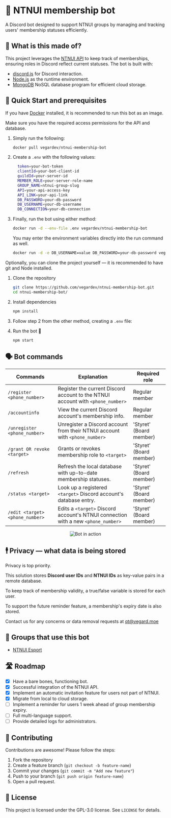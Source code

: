 # 🤖 NTNUI membership bot

A Discord bot designed to support NTNUI groups by managing and tracking users' membership statuses efficiently.

## 🔧 What is this made of?

This project leverages the [NTNUI API](https://api.ntnui.no/) to keep track of memberships, ensuring roles in Discord reflect current statuses.
The bot is built with:

- [discord.js](https://discord.js.org/) for Discord interaction.
- [Node.js](https://nodejs.org/en) as the runtime environment.
- [MongoDB](https://www.mongodb.com/) NoSQL database program for efficient cloud storage.

## 🚀 Quick Start and prerequisites

If you have [Docker](https://www.docker.com/) installed, it is recommended to run this bot as an image.

Make sure you have the required access permissions for the API and database.

1. Simply run the following:

   ```bash
   docker pull vegardev/ntnui-membership-bot
   ```

2. Create a `.env` with the following values:

   ```bash
     token=your-bot-token
     clientId=your-bot-client-id
     guildId=your-server-id
     MEMBER_ROLE=your-server-role-name
     GROUP_NAME=ntnui-group-slug
     API=your-api-access-key
     API_LINK=your-api-link
     DB_PASSWORD=your-db-password
     DB_USERNAME=your-db-username
     DB_CONNECTION=your-db-connection
   ```

3. Finally, run the bot using either method:

   ```bash
   docker run -d --env-file .env vegardev/ntnui-membership-bot
   ```

   You may enter the environment variables directly into the run command as well.

   ```bash
   docker run -d -e DB_USERNAME=value DB_PASSWORD=your-db-password vegardev/ntnui-membership-bot
   ```

Optionally, you can clone the project yourself &mdash; it is recommended to have git and Node installed.

1. Clone the repository

   ```bash
   git clone https://github.com/vegardev/ntnui-membership-bot.git
   cd ntnui-membership-bot/
   ```

2. Install dependencies

   ```bash
   npm install
   ```

3. Follow step 2 from the other method, creating a `.env` file:

4. Run the bot 🎉

   ```bash
   npm start
   ```

## 🗣️ Bot commands

| Commands                        | Explanation                                                                       | Required role           |
| ------------------------------- | --------------------------------------------------------------------------------- | ----------------------- |
| `/register <phone_number>`      | Register the current Discord account to the NTNUI account with `<phone_number>`   | Regular member          |
| `/accountinfo`                  | View the current Discord account's membership info.                               | Regular member          |
| `/unregister <phone_number>`    | Unregister a Discord account from their NTNUI account with `<phone_number>`       | 'Styret' (Board member) |
| `/grant OR revoke <target>`     | Grants or revokes membership role to `<target>`                                   | 'Styret' (Board member) |
| `/refresh`                      | Refresh the local database with up-to-date membership statuses.                   | 'Styret' (Board member) |
| `/status <target>`              | Look up a registered `<target>` Discord account's database entry.                 | 'Styret' (Board member) |
| `/edit <target> <phone_number>` | Edits a `<target>` Discord account's NTNUI connection with a new `<phone_number>` | 'Styret' (Board member) |

<p align="center">
   <img src="https://i.gyazo.com/92b7038b1ff71da85fb94ad222349e0f.gif" alt="Bot in action">
</p>

## 🕴️ Privacy &mdash; what data is being stored

Privacy is top priority.

This solution stores **Discord user IDs** and **NTNUI IDs** as key-value pairs in a remote database.

To keep track of membership validity, a true/false variable is stored for each user.

To support the future reminder feature, a membership's expiry date is also stored.

Contact us for any concerns or data removal requests at [qt@vegard.moe](mailto:qt@vegard.moe)

## 👯 Groups that use this bot

- [NTNUI Esport](https://discord.gg/ntnuiesport)

## 🛣️ Roadmap

- [x] Have a bare bones, functioning bot.
- [x] Successful integration of the NTNUI API.
- [x] Implement an automatic invitation feature for users not part of NTNUI.
- [x] Migrate from local to cloud storage.
- [ ] Implement a reminder for users 1 week ahead of group membership expiry.
- [ ] Full multi-language support.
- [ ] Provide detailed logs for administrators.

## 🙌 Contributing

Contributions are awesome! Please follow the steps:

1. Fork the repository
2. Create a feature branch (`git checkout -b feature-name`)
3. Commit your changes (`git commit -m "Add new feature"`)
4. Push to your branch (`git push origin feature-name`)
5. Open a pull request.

## 📝 License

This project is licensed under the GPL-3.0 license. See `LICENSE` for details.
